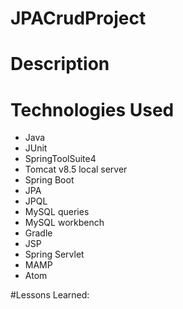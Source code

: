 # JPACrudProject
# Description

# Technologies Used
- Java
- JUnit
- SpringToolSuite4
- Tomcat v8.5 local server
- Spring Boot
- JPA
- JPQL
- MySQL queries
- MySQL workbench
- Gradle
- JSP
- Spring Servlet
- MAMP
- Atom


#Lessons Learned:

